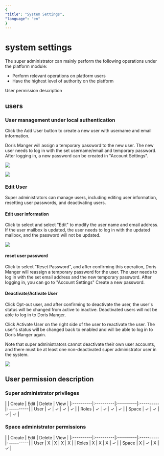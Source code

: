 ```yaml
---
{
"title": "System Settings",
"language": "en"
}
---
```


<!--
Licensed to the Apache Software Foundation (ASF) under one
or more contributor license agreements. See the NOTICE file
distributed with this work for additional information
regarding copyright ownership. The ASF licenses this file
to you under the Apache License, Version 2.0 (the
"License"); you may not use this file except in compliance
with the License. You may obtain a copy of the License at

  http://www.apache.org/licenses/LICENSE-2.0

Unless required by applicable law or agreed to in writing,
software distributed under the License is distributed on an
"AS IS" BASIS, WITHOUT WARRANTIES OR CONDITIONS OF ANY
KIND, either express or implied. See the License for the
specific language governing permissions and limitations
under the License.
-->

# system settings

The super administrator can mainly perform the following operations under the platform module:

- Perform relevant operations on platform users
- Have the highest level of authority on the platform

User permission description

## users

### User management under local authentication

Click the Add User button to create a new user with username and email information.

Doris Manger will assign a temporary password to the new user. The new user needs to log in with the set username/email and temporary password. After logging in, a new password can be created in "Account Settings".

![](/images/doris-manager/systemsettings-1.png)

![](/images/doris-manager/systemsettings-2.png)


### Edit User

Super administrators can manage users, including editing user information, resetting user passwords, and deactivating users.

#### Edit user information

Click to select and select "Edit" to modify the user name and email address. If the user mailbox is updated, the user needs to log in with the updated mailbox, and the password will not be updated.

![](/images/doris-manager/systemsettings-3.png)

#### reset user password

Click to select "Reset Password", and after confirming this operation, Doris Manger will reassign a temporary password for the user. The user needs to log in with the set email address and the new temporary password. After logging in, you can go to "Account Settings" Create a new password.


#### Deactivate/Activate User

Click Opt-out user, and after confirming to deactivate the user, the user's status will be changed from active to inactive. Deactivated users will not be able to log in to Doris Manger.

Click Activate User on the right side of the user to reactivate the user. The user's status will be changed back to enabled and will be able to log in to Doris Manger again.

Note that super administrators cannot deactivate their own user accounts, and there must be at least one non-deactivated super administrator user in the system.

![](/images/doris-manager/systemsettings-4.png)


## User permission description

### Super administrator privileges
| | Create | Edit | Delete | View |
|:----------|:----------|:----------|:----------|: ----------|
| User | ✓ | ✓ | ✓ | ✓ |
| Roles | ✓ | ✓ | ✓ | ✓ |
| Space | ✓ | ✓ | ✓ | ✓ |

### Space administrator permissions
| | Create | Edit | Delete | View |
|:----------|:----------|:----------|:----------|: ----------|
| User | X | X | X | X |
| Roles | X | X | X | ✓ |
| Space | X | ✓ | X | ✓ |
